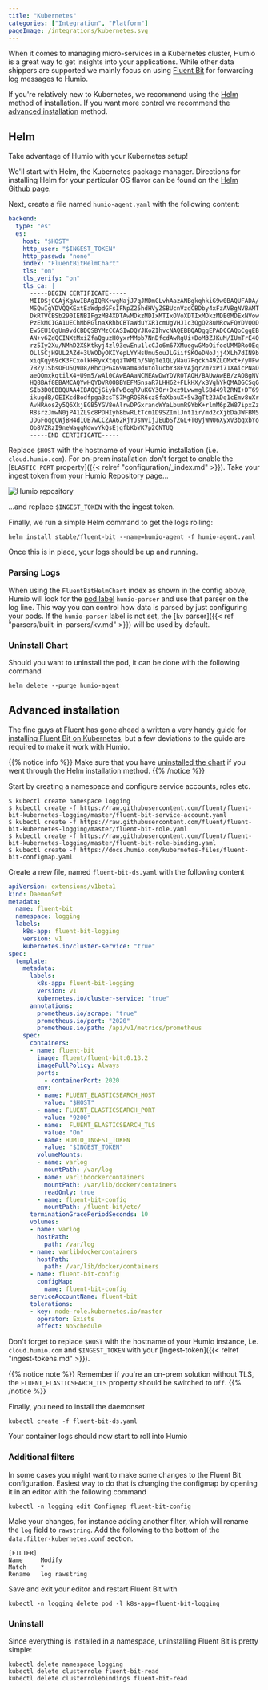 ```yaml
---
title: "Kubernetes"
categories: ["Integration", "Platform"]
pageImage: /integrations/kubernetes.svg
---
```


When it comes to managing micro-services in a Kubernetes cluster, Humio is a
great way to get insights into your applications. While other data shippers are
supported we mainly focus on using [Fluent Bit](https://fluentbit.io) for
forwarding log messages to Humio.

If you're relatively new to Kubernetes, we recommend using the [Helm](#helm)
method of installation. If you want more control we recommend the
[advanced installation](#advanced-installation) method.

## Helm

Take advantage of Humio with your Kubernetes setup!

We'll start with Helm, the Kubernetes package manager. Directions for
installing Helm for your particular OS flavor can be found on
the [Helm Github page](https://github.com/kubernetes/helm).

Next, create a file named `humio-agent.yaml` with the following content:

```yaml
backend:
  type: "es"
  es:
    host: "$HOST"
    http_user: "$INGEST_TOKEN"
    http_passwd: "none"
    index: "FluentBitHelmChart"
    tls: "on"
    tls_verify: "on"
    tls_ca: |
      -----BEGIN CERTIFICATE-----
      MIIDSjCCAjKgAwIBAgIQRK+wgNajJ7qJMDmGLvhAazANBgkqhkiG9w0BAQUFADA/
      MSQwIgYDVQQKExtEaWdpdGFsIFNpZ25hdHVyZSBUcnVzdCBDby4xFzAVBgNVBAMT
      DkRTVCBSb290IENBIFgzMB4XDTAwMDkzMDIxMTIxOVoXDTIxMDkzMDE0MDExNVow
      PzEkMCIGA1UEChMbRGlnaXRhbCBTaWduYXR1cmUgVHJ1c3QgQ28uMRcwFQYDVQQD
      Ew5EU1QgUm9vdCBDQSBYMzCCASIwDQYJKoZIhvcNAQEBBQADggEPADCCAQoCggEB
      AN+v6ZdQCINXtMxiZfaQguzH0yxrMMpb7NnDfcdAwRgUi+DoM3ZJKuM/IUmTrE4O
      rz5Iy2Xu/NMhD2XSKtkyj4zl93ewEnu1lcCJo6m67XMuegwGMoOifooUMM0RoOEq
      OLl5CjH9UL2AZd+3UWODyOKIYepLYYHsUmu5ouJLGiifSKOeDNoJjj4XLh7dIN9b
      xiqKqy69cK3FCxolkHRyxXtqqzTWMIn/5WgTe1QLyNau7Fqckh49ZLOMxt+/yUFw
      7BZy1SbsOFU5Q9D8/RhcQPGX69Wam40dutolucbY38EVAjqr2m7xPi71XAicPNaD
      aeQQmxkqtilX4+U9m5/wAl0CAwEAAaNCMEAwDwYDVR0TAQH/BAUwAwEB/zAOBgNV
      HQ8BAf8EBAMCAQYwHQYDVR0OBBYEFMSnsaR7LHH62+FLkHX/xBVghYkQMA0GCSqG
      SIb3DQEBBQUAA4IBAQCjGiybFwBcqR7uKGY3Or+Dxz9LwwmglSBd49lZRNI+DT69
      ikugdB/OEIKcdBodfpga3csTS7MgROSR6cz8faXbauX+5v3gTt23ADq1cEmv8uXr
      AvHRAosZy5Q6XkjEGB5YGV8eAlrwDPGxrancWYaLbumR9YbK+rlmM6pZW87ipxZz
      R8srzJmwN0jP41ZL9c8PDHIyh8bwRLtTcm1D9SZImlJnt1ir/md2cXjbDaJWFBM5
      JDGFoqgCWjBH4d1QB7wCCZAA62RjYJsWvIjJEubSfZGL+T0yjWW06XyxV3bqxbYo
      Ob8VZRzI9neWagqNdwvYkQsEjgfbKbYK7p2CNTUQ
      -----END CERTIFICATE-----

```
Replace `$HOST` with the hostname of your Humio installation (i.e. `cloud.humio.com`).
For on-prem installation don't forget to enable the [`ELASTIC_PORT` property]({{< relref "configuration/_index.md" >}}).
Take your ingest token from your Humio Repository page…

![Humio repository](/images/token.png)

…and replace `$INGEST_TOKEN` with the ingest token.

Finally, we run a simple Helm command to get the logs rolling:

```shell
helm install stable/fluent-bit --name=humio-agent -f humio-agent.yaml
```

Once this is in place, your logs should be up and running.

### Parsing Logs

When using the `FluentBitHelmChart` index as shown in the config
above, Humio will look for the [pod
label](https://kubernetes.io/docs/concepts/overview/working-with-objects/labels/)
`humio-parser` and use that parser on the log line. This way you can
control how data is parsed by just configuring your pods. If the
`humio-parser` label is not set, the
[`kv` parser]({{< ref "parsers/built-in-parsers/kv.md" >}}) will
be used by default.



### Uninstall Chart

Should you want to uninstall the pod, it can be done with the following command

```shell
helm delete --purge humio-agent
```


## Advanced installation

The fine guys at Fluent has gone ahead a written a very handy guide for [installing Fluent Bit on Kubernetes](https://github.com/fluent/fluent-bit-kubernetes-logging), but a
few deviations to the guide are required to make it work with Humio.

{{% notice info %}}
Make sure that you have [uninstalled the chart](#uninstall-chart) if you went
through the Helm installation method.
{{% /notice %}}

Start by creating a namespace and configure service accounts, roles etc.

```shell
$ kubectl create namespace logging
$ kubectl create -f https://raw.githubusercontent.com/fluent/fluent-bit-kubernetes-logging/master/fluent-bit-service-account.yaml
$ kubectl create -f https://raw.githubusercontent.com/fluent/fluent-bit-kubernetes-logging/master/fluent-bit-role.yaml
$ kubectl create -f https://raw.githubusercontent.com/fluent/fluent-bit-kubernetes-logging/master/fluent-bit-role-binding.yaml
$ kubectl create -f https://docs.humio.com/kubernetes-files/fluent-bit-configmap.yaml
```

Create a new file, named `fluent-bit-ds.yaml` with the following content
```yaml
apiVersion: extensions/v1beta1
kind: DaemonSet
metadata:
  name: fluent-bit
  namespace: logging
  labels:
    k8s-app: fluent-bit-logging
    version: v1
    kubernetes.io/cluster-service: "true"
spec:
  template:
    metadata:
      labels:
        k8s-app: fluent-bit-logging
        version: v1
        kubernetes.io/cluster-service: "true"
      annotations:
        prometheus.io/scrape: "true"
        prometheus.io/port: "2020"
        prometheus.io/path: /api/v1/metrics/prometheus
    spec:
      containers:
      - name: fluent-bit
        image: fluent/fluent-bit:0.13.2
        imagePullPolicy: Always
        ports:
          - containerPort: 2020
        env:
        - name: FLUENT_ELASTICSEARCH_HOST
          value: "$HOST"
        - name: FLUENT_ELASTICSEARCH_PORT
          value: "9200"
        - name:  FLUENT_ELASTICSEARCH_TLS
          value: "On"
        - name: HUMIO_INGEST_TOKEN
          value: "$INGEST_TOKEN"
        volumeMounts:
        - name: varlog
          mountPath: /var/log
        - name: varlibdockercontainers
          mountPath: /var/lib/docker/containers
          readOnly: true
        - name: fluent-bit-config
          mountPath: /fluent-bit/etc/
      terminationGracePeriodSeconds: 10
      volumes:
      - name: varlog
        hostPath:
          path: /var/log
      - name: varlibdockercontainers
        hostPath:
          path: /var/lib/docker/containers
      - name: fluent-bit-config
        configMap:
          name: fluent-bit-config
      serviceAccountName: fluent-bit
      tolerations:
      - key: node-role.kubernetes.io/master
        operator: Exists
        effect: NoSchedule
```

Don't forget to replace `$HOST` with the hostname of your Humio instance,
i.e. `cloud.humio.com` and `$INGEST_TOKEN` with your [ingest-token]({{< relref "ingest-tokens.md" >}}).

{{% notice note %}}
Remember if you're an on-prem solution without TLS, the
`FLUENT_ELASTICSEARCH_TLS` property should be switched to `Off`.
{{% /notice %}}

Finally, you need to install the daemonset

```shell
kubectl create -f fluent-bit-ds.yaml
```

Your container logs should now start to roll into Humio

### Additional filters
In some cases you might want to make some changes to the Fluent Bit configuration.
Easiest way to do that is changing the configmap by opening it in an editor with the following command

```shell
kubectl -n logging edit Configmap fluent-bit-config
```

Make your changes, for instance adding another filter, which will rename the
`log` field to `rawstring`. Add the following to the bottom of the
`data.filter-kubernetes.conf` section.

```
[FILTER]
Name     Modify
Match    *
Rename   log rawstring
```

Save and exit your editor and restart Fluent Bit with

```shell
kubectl -n logging delete pod -l k8s-app=fluent-bit-logging
```

### Uninstall

Since everything is installed in a namespace, uninstalling Fluent Bit is pretty simple:

```shell
kubectl delete namespace logging
kubectl delete clusterrole fluent-bit-read
kubectl delete clusterrolebindings fluent-bit-read
```
